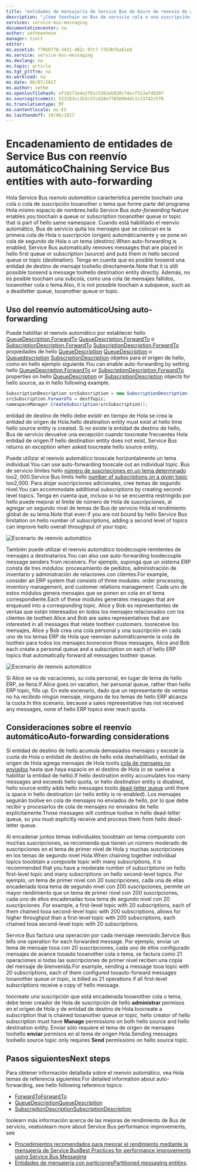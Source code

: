```yaml
---
title: "entidades de mensajería de Service Bus de Azure de reenvío de aaaAuto | Documentos de Microsoft"
description: "¿Cómo toochain un Bus de servicio cola o una suscripción tooanother cola o un tema."
services: service-bus-messaging
documentationcenter: na
author: sethmanheim
manager: timlt
editor: 
ms.assetid: f7060778-3421-402c-97c7-735dbf6a61e8
ms.service: service-bus-messaging
ms.devlang: na
ms.topic: article
ms.tgt_pltfrm: na
ms.workload: na
ms.date: 08/07/2017
ms.author: sethm
ms.openlocfilehash: af18273e4e2f81c5363eb830c7decf313afd8307
ms.sourcegitcommit: 523283cc1b3c37c428e77850964dc1c33742c5f0
ms.translationtype: MT
ms.contentlocale: es-ES
ms.lasthandoff: 10/06/2017
---
```

# <a name="chaining-service-bus-entities-with-auto-forwarding"></a><span data-ttu-id="44148-103">Encadenamiento de entidades de Service Bus con reenvío automático</span><span class="sxs-lookup"><span data-stu-id="44148-103">Chaining Service Bus entities with auto-forwarding</span></span>

<span data-ttu-id="44148-104">Hola Service Bus *reenvío automático* característica permite toochain una cola o cola de suscripción tooanother o tema que forme parte del programa Hola mismo espacio de nombres.</span><span class="sxs-lookup"><span data-stu-id="44148-104">hello Service Bus *auto-forwarding* feature enables you toochain a queue or subscription tooanother queue or topic that is part of hello same namespace.</span></span> <span data-ttu-id="44148-105">Cuando está habilitado el reenvío automático, Bus de servicio quita los mensajes que se colocan en la primera cola de Hola o suscripción (origen) automáticamente y se pone en cola de segundo de Hola o un tema (destino).</span><span class="sxs-lookup"><span data-stu-id="44148-105">When auto-forwarding is enabled, Service Bus automatically removes messages that are placed in hello first queue or subscription (source) and puts them in hello second queue or topic (destination).</span></span> <span data-ttu-id="44148-106">Tenga en cuenta que es posible toosend una entidad de destino de mensaje toohello directamente.</span><span class="sxs-lookup"><span data-stu-id="44148-106">Note that it is still possible toosend a message toohello destination entity directly.</span></span> <span data-ttu-id="44148-107">Además, no es posible toochain una subcola, como una cola de mensajes fallidos, tooanother cola o tema.</span><span class="sxs-lookup"><span data-stu-id="44148-107">Also, it is not possible toochain a subqueue, such as a deadletter queue, tooanother queue or topic.</span></span>

## <a name="using-auto-forwarding"></a><span data-ttu-id="44148-108">Uso del reenvío automático</span><span class="sxs-lookup"><span data-stu-id="44148-108">Using auto-forwarding</span></span>
<span data-ttu-id="44148-109">Puede habilitar el reenvío automático por establecer hello [QueueDescription.ForwardTo] [ QueueDescription.ForwardTo] o [SubscriptionDescription.ForwardTo] [ SubscriptionDescription.ForwardTo] propiedades de hello [QueueDescription] [ QueueDescription] o [Queuedescription] [ SubscriptionDescription] objetos para el origen de hello, como en hello ejemplo siguiente.</span><span class="sxs-lookup"><span data-stu-id="44148-109">You can enable auto-forwarding by setting hello [QueueDescription.ForwardTo][QueueDescription.ForwardTo] or [SubscriptionDescription.ForwardTo][SubscriptionDescription.ForwardTo] properties on hello [QueueDescription][QueueDescription] or [SubscriptionDescription][SubscriptionDescription] objects for hello source, as in hello following example.</span></span>

```csharp
SubscriptionDescription srcSubscription = new SubscriptionDescription (srcTopic, srcSubscriptionName);
srcSubscription.ForwardTo = destTopic;
namespaceManager.CreateSubscription(srcSubscription));
```

<span data-ttu-id="44148-110">entidad de destino de Hello debe existir en tiempo de Hola se crea la entidad de origen de Hola.</span><span class="sxs-lookup"><span data-stu-id="44148-110">hello destination entity must exist at hello time hello source entity is created.</span></span> <span data-ttu-id="44148-111">Si no existe la entidad de destino de hello, Bus de servicio devuelve una excepción cuando toocreate frecuentes Hola entidad de origen.</span><span class="sxs-lookup"><span data-stu-id="44148-111">If hello destination entity does not exist, Service Bus returns an exception when asked toocreate hello source entity.</span></span>

<span data-ttu-id="44148-112">Puede utilizar el reenvío automático tooscale horizontalmente un tema individual.</span><span class="sxs-lookup"><span data-stu-id="44148-112">You can use auto-forwarding tooscale out an individual topic.</span></span> <span data-ttu-id="44148-113">Bus de servicio límites hello [número de suscripciones en un tema determinado](service-bus-quotas.md) too2, 000.</span><span class="sxs-lookup"><span data-stu-id="44148-113">Service Bus limits hello [number of subscriptions on a given topic](service-bus-quotas.md) too2,000.</span></span> <span data-ttu-id="44148-114">Para alojar suscripciones adicionales, cree temas de segundo nivel.</span><span class="sxs-lookup"><span data-stu-id="44148-114">You can accommodate additional subscriptions by creating second-level topics.</span></span> <span data-ttu-id="44148-115">Tenga en cuenta que, incluso si no se encuentra restringido por hello puede mejorar el límite de número de Hola de suscripciones, al agregar un segundo nivel de temas de Bus de servicio Hola el rendimiento global de su tema.</span><span class="sxs-lookup"><span data-stu-id="44148-115">Note that even if you are not bound by hello Service Bus limitation on hello number of subscriptions, adding a second level of topics can improve hello overall throughput of your topic.</span></span>

![Escenario de reenvío automático][0]

<span data-ttu-id="44148-117">También puede utilizar el reenvío automático toodecouple remitentes de mensajes a destinatarios.</span><span class="sxs-lookup"><span data-stu-id="44148-117">You can also use auto-forwarding toodecouple message senders from receivers.</span></span> <span data-ttu-id="44148-118">Por ejemplo, suponga que un sistema ERP consta de tres módulos: procesamiento de pedidos, administración de inventario y administración de relaciones con clientes.</span><span class="sxs-lookup"><span data-stu-id="44148-118">For example, consider an ERP system that consists of three modules: order processing, inventory management, and customer relations management.</span></span> <span data-ttu-id="44148-119">Cada uno de estos módulos genera mensajes que se ponen en cola en el tema correspondiente.</span><span class="sxs-lookup"><span data-stu-id="44148-119">Each of these modules generates messages that are enqueued into a corresponding topic.</span></span> <span data-ttu-id="44148-120">Alice y Bob es representantes de ventas que están interesados en todos los mensajes relacionados con los clientes de tootheir.</span><span class="sxs-lookup"><span data-stu-id="44148-120">Alice and Bob are sales representatives that are interested in all messages that relate tootheir customers.</span></span> <span data-ttu-id="44148-121">tooreceive los mensajes, Alice y Bob crea una cola personal y una suscripción en cada uno de los temas ERP de Hola que reenvían automáticamente la cola de tootheir para todos los mensajes.</span><span class="sxs-lookup"><span data-stu-id="44148-121">tooreceive those messages, Alice and Bob each create a personal queue and a subscription on each of hello ERP topics that automatically forward all messages tootheir queue.</span></span>

![Escenario de reenvío automático][1]

<span data-ttu-id="44148-123">Si Alice se va de vacaciones, su cola personal, en lugar de tema de hello ERP, se llena.</span><span class="sxs-lookup"><span data-stu-id="44148-123">If Alice goes on vacation, her personal queue, rather than hello ERP topic, fills up.</span></span> <span data-ttu-id="44148-124">En este escenario, dado que un representante de ventas no ha recibido ningún mensaje, ninguno de los temas de hello ERP alcanza la cuota.</span><span class="sxs-lookup"><span data-stu-id="44148-124">In this scenario, because a sales representative has not received any messages, none of hello ERP topics ever reach quota.</span></span>

## <a name="auto-forwarding-considerations"></a><span data-ttu-id="44148-125">Consideraciones sobre el reenvío automático</span><span class="sxs-lookup"><span data-stu-id="44148-125">Auto-forwarding considerations</span></span>

<span data-ttu-id="44148-126">Si entidad de destino de hello acumula demasiados mensajes y excede la cuota de Hola o entidad de destino de hello está deshabilitado, entidad de origen de Hola agrega mensajes de Hola tooits [cola de mensajes no enviados](service-bus-dead-letter-queues.md) hasta que haya espacio en el destino de Hola (o se vuelve a habilitar la entidad de hello).</span><span class="sxs-lookup"><span data-stu-id="44148-126">If hello destination entity accumulates too many messages and exceeds hello quota, or hello destination entity is disabled, hello source entity adds hello messages tooits [dead-letter queue](service-bus-dead-letter-queues.md) until there is space in hello destination (or hello entity is re-enabled).</span></span> <span data-ttu-id="44148-127">Los mensajes seguirán toolive en cola de mensajes no enviados de hello, por lo que debe recibir y procesarlos de cola de mensajes no enviados de hello explícitamente.</span><span class="sxs-lookup"><span data-stu-id="44148-127">Those messages will continue toolive in hello dead-letter queue, so you must explicitly receive and process them from hello dead-letter queue.</span></span>

<span data-ttu-id="44148-128">Al encadenar juntos temas individuales tooobtain un tema compuesto con muchas suscripciones, se recomienda que tienen un número moderado de suscripciones en el tema de primer nivel de Hola y muchas suscripciones en los temas de segundo nivel Hola.</span><span class="sxs-lookup"><span data-stu-id="44148-128">When chaining together individual topics tooobtain a composite topic with many subscriptions, it is recommended that you have a moderate number of subscriptions on hello first-level topic and many subscriptions on hello second-level topics.</span></span> <span data-ttu-id="44148-129">Por ejemplo, un tema de primer nivel con 20 suscripciones, cada una de ellas encadenada tooa tema de segundo nivel con 200 suscripciones, permite un mayor rendimiento que un tema de primer nivel con 200 suscripciones, cada uno de ellos encadenadas tooa tema de segundo nivel con 20 suscripciones .</span><span class="sxs-lookup"><span data-stu-id="44148-129">For example, a first-level topic with 20 subscriptions, each of them chained tooa second-level topic with 200 subscriptions, allows for higher throughput than a first-level topic with 200 subscriptions, each chained tooa second-level topic with 20 subscriptions.</span></span>

<span data-ttu-id="44148-130">Service Bus factura una operación por cada mensaje reenviado.</span><span class="sxs-lookup"><span data-stu-id="44148-130">Service Bus bills one operation for each forwarded message.</span></span> <span data-ttu-id="44148-131">Por ejemplo, enviar un tema de mensaje tooa con 20 suscripciones, cada uno de ellos configurado mensajes de avance tooauto tooanother cola o tema, se factura como 21 operaciones si todas las suscripciones de primer nivel reciben una copia del mensaje de bienvenida.</span><span class="sxs-lookup"><span data-stu-id="44148-131">For example, sending a message tooa topic with 20 subscriptions, each of them configured tooauto-forward messages tooanother queue or topic, is billed as 21 operations if all first-level subscriptions receive a copy of hello message.</span></span>

<span data-ttu-id="44148-132">toocreate una suscripción que está encadenada tooanother cola o tema, debe tener creador de Hola de suscripción de hello **administrar** permisos en el origen de Hola y de entidad de destino de Hola.</span><span class="sxs-lookup"><span data-stu-id="44148-132">toocreate a subscription that is chained tooanother queue or topic, hello creator of hello subscription must have **Manage** permissions on both hello source and hello destination entity.</span></span> <span data-ttu-id="44148-133">Enviar sólo requiere el tema de origen de mensajes toohello **enviar** permisos en el tema de origen Hola.</span><span class="sxs-lookup"><span data-stu-id="44148-133">Sending messages toohello source topic only requires **Send** permissions on hello source topic.</span></span>

## <a name="next-steps"></a><span data-ttu-id="44148-134">Pasos siguientes</span><span class="sxs-lookup"><span data-stu-id="44148-134">Next steps</span></span>

<span data-ttu-id="44148-135">Para obtener información detallada sobre el reenvío automático, vea Hola temas de referencia siguientes:</span><span class="sxs-lookup"><span data-stu-id="44148-135">For detailed information about auto-forwarding, see hello following reference topics:</span></span>

* <span data-ttu-id="44148-136">[ForwardTo][QueueDescription.ForwardTo]</span><span class="sxs-lookup"><span data-stu-id="44148-136">[ForwardTo][QueueDescription.ForwardTo]</span></span>
* <span data-ttu-id="44148-137">[QueueDescription][QueueDescription]</span><span class="sxs-lookup"><span data-stu-id="44148-137">[QueueDescription][QueueDescription]</span></span>
* <span data-ttu-id="44148-138">[SubscriptionDescription][SubscriptionDescription]</span><span class="sxs-lookup"><span data-stu-id="44148-138">[SubscriptionDescription][SubscriptionDescription]</span></span>

<span data-ttu-id="44148-139">toolearn más información acerca de las mejoras de rendimiento de Bus de servicio, vea</span><span class="sxs-lookup"><span data-stu-id="44148-139">toolearn more about Service Bus performance improvements, see</span></span> 

* [<span data-ttu-id="44148-140">Procedimientos recomendados para mejorar el rendimiento mediante la mensajería de Service Bus</span><span class="sxs-lookup"><span data-stu-id="44148-140">Best Practices for performance improvements using Service Bus Messaging</span></span>](service-bus-performance-improvements.md)
* <span data-ttu-id="44148-141">[Entidades de mensajería con particiones][Partitioned messaging entities]</span><span class="sxs-lookup"><span data-stu-id="44148-141">[Partitioned messaging entities][Partitioned messaging entities].</span></span>

[QueueDescription.ForwardTo]: /dotnet/api/microsoft.servicebus.messaging.queuedescription.forwardto#Microsoft_ServiceBus_Messaging_QueueDescription_ForwardTo
[SubscriptionDescription.ForwardTo]: /dotnet/api/microsoft.servicebus.messaging.subscriptiondescription.forwardto#Microsoft_ServiceBus_Messaging_SubscriptionDescription_ForwardTo
[QueueDescription]: /dotnet/api/microsoft.servicebus.messaging.queuedescription
[SubscriptionDescription]: /dotnet/api/microsoft.servicebus.messaging.queuedescription
[0]: ./media/service-bus-auto-forwarding/IC628631.gif
[1]: ./media/service-bus-auto-forwarding/IC628632.gif
[Partitioned messaging entities]: service-bus-partitioning.md
